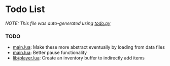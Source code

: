 # Todo List
_NOTE: This file was auto-generated using [todo.py](http://github.com/paulpls/todo)_



### TODO
* [main.lua](main.lua#L95): Make these more abstract eventually by loading from data files
* [main.lua](main.lua#L149): Better pause functionality
* [lib/player.lua](lib/player.lua#L56): Create an inventory buffer to indirectly add items



